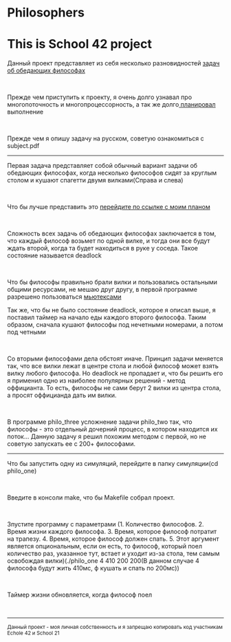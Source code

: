 # Philosophers
# This is School 42 project


<p> Данный проект представляет из себя несколько разновидностей <a href="https://ru.wikipedia.org/wiki/%D0%97%D0%B0%D0%B4%D0%B0%D1%87%D0%B0_%D0%BE%D0%B1_%D0%BE%D0%B1%D0%B5%D0%B4%D0%B0%D1%8E%D1%89%D0%B8%D1%85_%D1%84%D0%B8%D0%BB%D0%BE%D1%81%D0%BE%D1%84%D0%B0%D1%85">задач об обедающих философах</a></p>

<br>

<p>Прежде чем приступить к проекту, я очень долго узнавал про многопоточность и многопроцессорность, а так же долго<a href="https://miro.com/welcomeonboard/Lada7SVVS1u3Onofei9QWrJGHg45emvih45kVwp2HiES6KEUPfFNqffdKJUiFkOl"> планировал</a> выполнение</p>

<br>

<p>Прежде чем я опишу задачу на русском, советую ознакомиться с subject.pdf</p>

<hr>

<p>Первая задача представляет собой обычный вариант задачи об обедающих философах, когда несколько философов сидят за круглым столом и кушают спагетти двумя вилками(Справа и слева)</p>

<br>

<p>Что бы лучше представить это <a href="https://miro.com/welcomeonboard/Lada7SVVS1u3Onofei9QWrJGHg45emvih45kVwp2HiES6KEUPfFNqffdKJUiFkOl">перейдите по ссылке с моим планом</a></p>

<br>

<p>Сложность всех задачь об обедающих философах заключается в том, что каждый философ возьмет по одной вилке, и тогда они все будут ждать второй, когда та будет находиться в руке у соседа. Такое состояние называется 
deadlock</p>

<br>

<p>Что бы философы правильно брали вилки и пользовались остальными общими ресурсами, не мешаю друг другу, в первой программе разрешено пользоваться <a href="https://ru.wikipedia.org/wiki/%D0%9C%D1%8C%D1%8E%D1%82%D0%B5%D0%BA%D1%81">мьютексами</a></p>
<p>Так же, что бы не было состояние deadlock, которое я описал выше, я поставил таймер на начало еды каждого второго философа. Таким образом, сначала кушают философы под нечетными номерами, а потом под четными</p>

<br>

<p>Со вторыми философами дела обстоят иначе. Принцип задачи меняется так, что все вилки лежат в центре стола и любой философ может взять вилку любого философа. Но deadlock не пропадает и, что бы решить его я 
применил одно из наиболее популярных решений - метод оффицианта. То есть, философы не сами берут 2 вилки из центра стола, а просят оффицианда дать им вилки.</p>

<br>

<p>В программе philo_three усложнение задачи philo_two так, что философы - это отдельный дочерний процесс, в котором находится их поток... Данную задачу я решил похожим методом с первой, но не советую запускать ее с 200+ философами.</p>

<hr>

<p>Что бы запустить одну из симуляций, перейдите в папку симуляции(cd philo_one)</p>
<br>
<p>Введите в консоли make, что бы Makefile собрал проект.</p>
<br>
<p>Зпустите программу с параметрами (1. Количество философов. 2. Время жизни каждого философа. 3. Время, которое философ потратит на трапезу. 4. Время, которое философ должен спать. 5. Этот аргумент является опциональным, если он есть, то философ, который поел количество раз, указанное тут, встает и уходит из-за стола, тем самым освобождая вилки)(./philo_one 4 410 200 200(В данном случае 4 философа будут жить 410мс,
ф кушать и спать по 200мс))</p>
<br>
<p>Таймер жизни обновляется, когда философ поел</p>
<br>
<hr>

<small> Данный проект - моя личная собственность и я запрещаю копировать код участникам Echole 42  и School 21 </small>